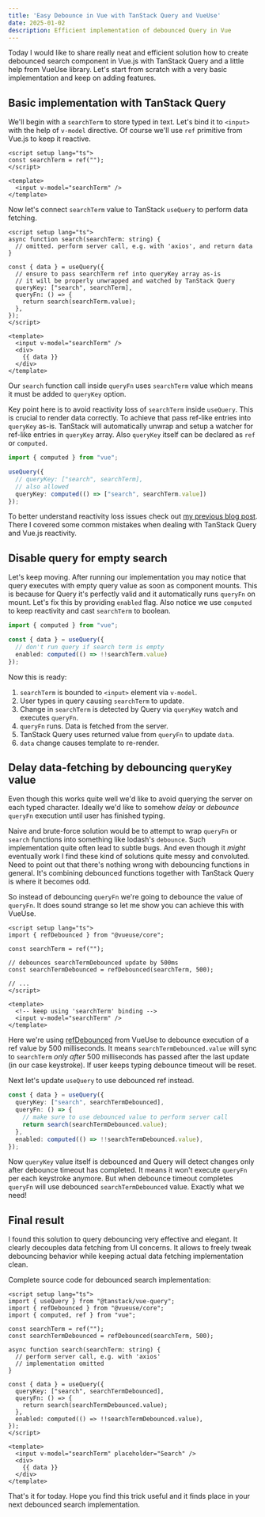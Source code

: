 ```yaml
---
title: 'Easy Debounce in Vue with TanStack Query and VueUse'
date: 2025-01-02
description: Efficient implementation of debounced Query in Vue
---
```


Today I would like to share really neat and efficient solution how to create debounced search component in Vue.js with TanStack Query and a little help from VueUse library. Let's start from scratch with a very basic implementation and keep on adding features.

## Basic implementation with TanStack Query

We'll begin with a `searchTerm` to store typed in text. Let's bind it to `<input>` with the help of `v-model` directive. Of course we'll use `ref` primitive from Vue.js to keep it reactive.

```vue
<script setup lang="ts">
const searchTerm = ref("");
</script>

<template>
  <input v-model="searchTerm" />
</template>
```

Now let's connect `searchTerm` value to TanStack `useQuery` to perform data fetching.

```vue
<script setup lang="ts">
async function search(searchTerm: string) {
  // omitted. perform server call, e.g. with 'axios', and return data
}

const { data } = useQuery({
  // ensure to pass searchTerm ref into queryKey array as-is
  // it will be properly unwrapped and watched by TanStack Query
  queryKey: ["search", searchTerm],
  queryFn: () => {
    return search(searchTerm.value);
  },
});
</script>

<template>
  <input v-model="searchTerm" />
  <div>
    {{ data }}
  </div>
</template>
```

Our `search` function call inside `queryFn` uses `searchTerm` value which means it must be added to `queryKey` option.

Key point here is to avoid reactivity loss of `searchTerm` inside `useQuery`. This is crucial to render data correctly. To achieve that pass ref-like entries into `queryKey` as-is. TanStack will automatically unwrap and setup a watcher for ref-like entries in `queryKey` array. Also `queryKey` itself can be declared as `ref` or `computed`.

```ts
import { computed } from "vue";

useQuery({
  // queryKey: ["search", searchTerm],
  // also allowed
  queryKey: computed(() => ["search", searchTerm.value])
});
```

To better understand reactivity loss issues check out [my previous blog post](/blog/common-mistakes-in-tanstack-query-and-vuejs-composition-api). There I covered some common mistakes when dealing with TanStack Query and Vue.js reactivity.

## Disable query for empty search

Let's keep moving. After running our implementation you may notice that query executes with empty query value as soon as component mounts. This is because for Query it's perfectly valid and it automatically runs `queryFn` on mount. Let's fix this by providing `enabled` flag. Also notice we use `computed` to keep reactivity and cast `searchTerm` to boolean.

```ts
import { computed } from "vue";

const { data } = useQuery({
  // don't run query if search term is empty
  enabled: computed(() => !!searchTerm.value)
});
```

Now this is ready:
1. `searchTerm` is bounded to `<input>` element via `v-model`.
1. User types in query causing `searchTerm` to update.
1. Change in `searchTerm` is detected by Query via `queryKey` watch and executes `queryFn`.
1. `queryFn` runs. Data is fetched from the server.
1. TanStack Query uses returned value from `queryFn` to update `data`.
1. `data` change causes template to re-render.

## Delay data-fetching by debouncing `queryKey` value

Even though this works quite well we'd like to avoid querying the server on each typed character. Ideally we'd like to somehow _delay_ or _debounce_ `queryFn` execution until user has finished typing.

Naive and brute-force solution would be to attempt to wrap `queryFn` or `search` functions into something like lodash's `debounce`. Such implementation quite often lead to subtle bugs. And even though it _might_ eventually work I find these kind of solutions quite messy and convoluted. Need to point out that there's nothing wrong with debouncing functions in general. It's combining debounced functions together with TanStack Query is where it becomes odd.

So instead of debouncing `queryFn` we're going to debounce the value of `queryFn`. It does sound strange so let me show you can achieve this with VueUse.

```vue
<script setup lang="ts">
import { refDebounced } from "@vueuse/core";

const searchTerm = ref("");

// debounces searchTermDebounced update by 500ms
const searchTermDebounced = refDebounced(searchTerm, 500);

// ...
</script>

<template>
  <!-- keep using 'searchTerm' binding -->
  <input v-model="searchTerm" />
</template>
```

Here we're using [refDebounced](https://vueuse.org/shared/refDebounced/) from VueUse to debounce execution of a ref value by 500 milliseconds. It means `searchTermDebounced.value` will sync to `searchTerm` _only after_ 500 milliseconds has passed after the last update (in our case keystroke). If user keeps typing debounce timeout will be reset.

Next let's update `useQuery` to use debounced ref instead.

```ts
const { data } = useQuery({
  queryKey: ["search", searchTermDebounced],
  queryFn: () => {
    // make sure to use debounced value to perform server call
    return search(searchTermDebounced.value);
  },
  enabled: computed(() => !!searchTermDebounced.value),
});
```

Now `queryKey` value itself is debounced and Query will detect changes only after debounce timeout has completed. It means it won't execute `queryFn` per each keystroke anymore. But when debounce timeout completes `queryFn` will use debounced `searchTermDebounced` value. Exactly what we need!

## Final result

I found this solution to query debouncing very effective and elegant. It clearly decouples data fetching from UI concerns. It allows to freely tweak debouncing behavior while keeping actual data fetching implementation clean.

Complete source code for debounced search implementation:
```vue
<script setup lang="ts">
import { useQuery } from "@tanstack/vue-query";
import { refDebounced } from "@vueuse/core";
import { computed, ref } from "vue";

const searchTerm = ref("");
const searchTermDebounced = refDebounced(searchTerm, 500);

async function search(searchTerm: string) {
  // perform server call, e.g. with 'axios'
  // implementation omitted
}

const { data } = useQuery({
  queryKey: ["search", searchTermDebounced],
  queryFn: () => {
    return search(searchTermDebounced.value);
  },
  enabled: computed(() => !!searchTermDebounced.value),
});
</script>

<template>
  <input v-model="searchTerm" placeholder="Search" />
  <div>
    {{ data }}
  </div>
</template>
```

That's it for today. Hope you find this trick useful and it finds place in your next debounced search implementation.
